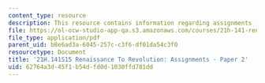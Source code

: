 ```yaml
---
content_type: resource
description: This resource contains information regarding assignments - paper 2.
file: https://ol-ocw-studio-app-qa.s3.amazonaws.com/courses/21h-141-renaissance-to-revolution-europe-1300-1800-spring-2015/62764a3d45f1b54dfd0d1030ffd781dd_MIT21H_141S15_Paper2.pdf
file_type: application/pdf
parent_uid: b8e6ad3a-6045-257c-c3f6-df01da54c3f0
resourcetype: Document
title: '21H.141S15 Renaissance To Revolution: Assignments - Paper 2'
uid: 62764a3d-45f1-b54d-fd0d-1030ffd781dd
---
```

